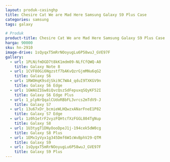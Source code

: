 ```yaml
---
layout: produk-casinghp
title: Chesire Cat We are Mad Here Samsung Galaxy S9 Plus Case
categories: samsung
tags: galaxy

# Produk
product-title: Chesire Cat We are Mad Here Samsung Galaxy S9 Plus Case
harga: 90000
sku: hn-2910
image-drive: 1sQyqxT5mRrNOoyugLu6P58wuJ_GVE97F
gallery:
  - url: 1PLNifmDGD7t8kK1mdm09-NLfCfQWQ-A0
    title: Galaxy Note 8
  - url: 1CVF8OGi6Ngzstf7bAKvQzrGjmMNu6qG2
    title: Galaxy S6
  - url: 1RWOHqK9sdjSki9C7WA4_qduI9TXKGV9n
    title: Galaxy S6 Edge
  - url: 1GWAUZIGw8iQvcQszSdFepuxqSQyKF52I
    title: Galaxy S6 Edge Plus
  - url: 1_plpNrQqalCUdoRBbFL3vrcs2mTdV9-J
    title: Galaxy S7
  - url: 13u67xDr_bcmieWLHQwzxANarFneE1P82
    title: Galaxy S7 Edge
  - url: 1z0h1etrF2vyzFQHtcfXzFGGL804TgNup
    title: Galaxy S8
  - url: 1U3tygT1DNyOooDpeJ1j-194cek5dW0cg
    title: Galaxy S8 Plus
  - url: 1EMx1yVyx1g345Dmf6WIcWvBphV29-QTM
    title: Galaxy S9
  - url: 1sQyqxT5mRrNOoyugLu6P58wuJ_GVE97F
    title: Galaxy S9 Plus
---
```

